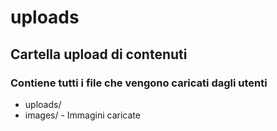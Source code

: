 # uploads
## Cartella upload di contenuti
### Contiene tutti i file che vengono caricati dagli utenti
* uploads/
* 	images/ - Immagini caricate
